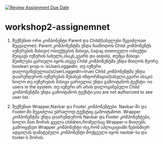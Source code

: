 [![Review Assignment Due Date](https://classroom.github.com/assets/deadline-readme-button-22041afd0340ce965d47ae6ef1cefeee28c7c493a6346c4f15d667ab976d596c.svg)](https://classroom.github.com/a/TjbYSwk1)
# workshop2-assignemnet

1) შექმენით ორი კომპონენტი Parent და Child(სახელები შეგიძლიათ შეცვალოთ):
Parent კომპონენტმა უნდა ჩააწოდოს Child კომპონენტს იუზერების მასივი( ობიექტების მასივი, სადაც თითოეული ობიექტი შეიცავს იუზერის სახელს,ასაკს,გვარს და აიდის), თუმცა მასივი შეიძლება ცარიელი იყოს.ასევე Child კომპონენტმა უნდა მიიღოს მეორე boolean prop-ი: isUserLoggedIn.
თუ იუზერი დალოგინებულია(isUserLoggedIn=true) Child კომპონენტმა უნდა დაარენდეროს იუზერების შესახებ ინფორმაცია(სახელი,გვარი ასაკი)  ხოლო თუ იუზერების მასივი ცარიელია უნდა გამოიტანოს ტექსტი: no users in the system.
თუ იუზერი არ არის დალოგინებული Child კომპონენტმა უნდა გამოიტანოს ტექსტი:you are not authorized to see user list.

2) შექმენით Wrapper,Navbar და Footer კომპონენტები. Navbar-ში და Footer-ში შეგიძლია უბრალოდ ტექსტიც გამოიტანოთ. Wrapper კომპონენტმა უნდა დაარენდეროს Navbar და Footer კომპონენტები, ხოლო მათ შორის ყველა children,რომელსაც Wrapper-ი მიიღებს. გამოიყენეთ Wrapper კომპონენტი ისე,რომ აპლიკაციაში ნებისმიერ ადგილას დამატებული კომპონენტი მოქცეული იყოს navbar-სა და footer-ს შორის.


